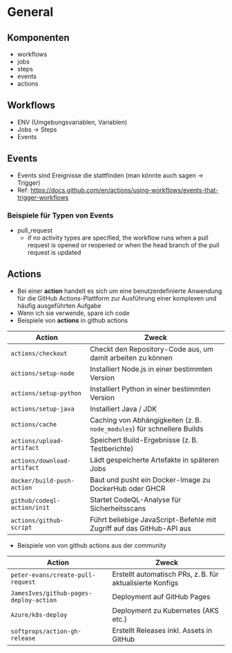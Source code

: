 # General 

## Komponenten 

  * workflows 
  * jobs
  * steps
  * events
  * actions

## Workflows 

  * ENV (Umgebungsvariablen, Variablen) 
  * Jobs -> Steps 
  * Events

## Events 

  * Events sind Ereignisse die stattfinden (man könnte auch sagen -> Trigger)
  * Ref: https://docs.github.com/en/actions/using-workflows/events-that-trigger-workflows

### Beispiele für Typen von Events  

  * pull_request
    * if no activity types are specified, the workflow runs when a pull request is opened or reopened or when the head branch of the pull request is updated
   
## Actions 

  * Bei einer **action** handelt es sich um eine benutzerdefinierte Anwendung für die GitHub Actions-Plattform zur Ausführung einer komplexen und häufig ausgeführten Aufgabe
  * Wenn ich sie verwende, spare ich code 
  * Beispiele von **actions** in github actions


| Action                      | Zweck                                                                   |
| --------------------------- | ----------------------------------------------------------------------- |
| `actions/checkout`          | Checkt den Repository-Code aus, um damit arbeiten zu können             |
| `actions/setup-node`        | Installiert Node.js in einer bestimmten Version                         |
| `actions/setup-python`      | Installiert Python in einer bestimmten Version                          |
| `actions/setup-java`        | Installiert Java / JDK                                                  |
| `actions/cache`             | Caching von Abhängigkeiten (z. B. `node_modules`) für schnellere Builds |
| `actions/upload-artifact`   | Speichert Build-Ergebnisse (z. B. Testberichte)                         |
| `actions/download-artifact` | Lädt gespeicherte Artefakte in späteren Jobs                            |
| `docker/build-push-action`  | Baut und pusht ein Docker-Image zu DockerHub oder GHCR                  |
| `github/codeql-action/init` | Startet CodeQL-Analyse für Sicherheitsscans                             |
| `actions/github-script`     | Führt beliebige JavaScript-Befehle mit Zugriff auf das GitHub-API aus   |

  * Beispiele von von github actions aus der community

| Action                                 | Zweck                                                     |
| -------------------------------------- | --------------------------------------------------------- |
| `peter-evans/create-pull-request`      | Erstellt automatisch PRs, z. B. für aktualisierte Konfigs |
| `JamesIves/github-pages-deploy-action` | Deployment auf GitHub Pages                               |
| `Azure/k8s-deploy`                     | Deployment zu Kubernetes (AKS etc.)                       |
| `softprops/action-gh-release`          | Erstellt Releases inkl. Assets in GitHub                  |

 

